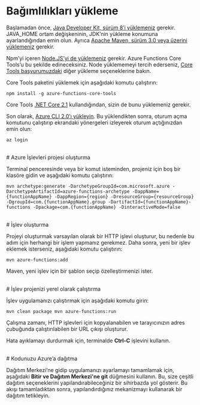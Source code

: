 # Bağımlılıkları yükleme

Başlamadan önce, [Java Developer Kit, sürüm 8’i yüklemeniz](https://go.microsoft.com/fwlink/?linkid=2016706) gerekir. JAVA\_HOME ortam değişkeninin, JDK’nin yükleme konumuna ayarlandığından emin olun. Ayrıca [Apache Maven, sürüm 3.0 veya üzerini yüklemeniz](https://go.microsoft.com/fwlink/?linkid=2016384) gerekir.

Npm’yi içeren [Node.JS’yi de yüklemeniz](https://go.microsoft.com/fwlink/?linkid=2016195) gerekir. Azure Functions Core Tools’u bu şekilde edineceksiniz. Node yüklememeyi tercih ederseniz, [Core Tools başvurumuzdaki](https://go.microsoft.com/fwlink/?linkid=2016192) diğer yükleme seçeneklerine bakın.

Core Tools paketini yüklemek için aşağıdaki komutu çalıştırın:

``` npm install -g azure-functions-core-tools ```

Core Tools [.NET Core 2.1](https://go.microsoft.com/fwlink/?linkid=2016373) kullandığından, sizin de bunu yüklemeniz gerekir.

Son olarak, [Azure CLI 2.0’ı yükleyin](https://go.microsoft.com/fwlink/?linkid=2016701). Bu yüklendikten sonra, oturum açma komutunu çalıştırıp ekrandaki yönergeleri izleyerek oturum açtığınızdan emin olun:

``` az login ```

<br/>
# Azure İşlevleri projesi oluşturma

Terminal penceresinde veya bir komut isteminden, projeniz için boş bir klasöre gidin ve aşağıdaki komutu çalıştırın:

``` mvn archetype:generate -DarchetypeGroupId=com.microsoft.azure -DarchetypeArtifactId=azure-functions-archetype -DappName={functionAppName} -DappRegion={region} -DresourceGroup={resourceGroup} -DgroupId=com.{functionAppName}.group -DartifactId={functionAppName}-functions -Dpackage=com.{functionAppName} -DinteractiveMode=false ```

<br/>
# İşlev oluşturma

Projeyi oluşturmak varsayılan olarak bir HTTP işlevi oluşturur, bu nedenle bu adım için herhangi bir işlem yapmanız gerekmez. Daha sonra, yeni bir işlev eklemek isterseniz, aşağıdaki komutu çalıştırın:

``` mvn azure-functions:add ```

Maven, yeni işlev için bir şablon seçip özelleştirmenizi ister.

<br/>
# İşlev projenizi yerel olarak çalıştırma

İşlev uygulamanızı çalıştırmak için aşağıdaki komutu girin:

``` mvn clean package mvn azure-functions:run ```

Çalışma zamanı, HTTP işlevleri için kopyalanabilen ve tarayıcınızın adres çubuğunda çalıştırılabilen bir URL çıkışı oluşturur.

Hata ayıklamayı durdurmak için, terminalde **Ctrl-C** işlevini kullanın.

<br/>
# Kodunuzu Azure’a dağıtma

Dağıtım Merkezi’ne gidip uygulamanızı ayarlamayı tamamlamak için, aşağıdaki **Bitir ve Dağıtım Merkezi'ne git** düğmesini kullanın. Bu, size çeşitli dağıtım seçeneklerini yapılandırabileceğiniz bir sihirbazda yol gösterir. Bu akışı tamamladıktan sonra, yapılandırdığınız mekanizmayı kullanarak bir dağıtım tetikleyin.
